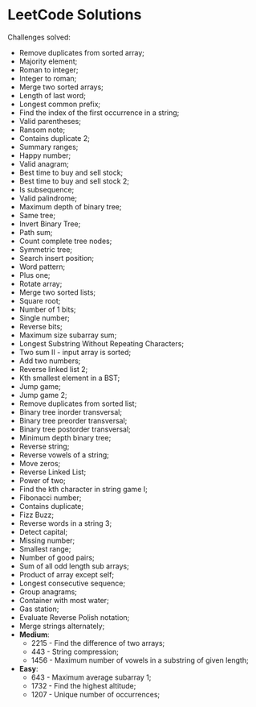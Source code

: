 # LeetCode Solutions

Challenges solved:
- Remove duplicates from sorted array;
- Majority element;
- Roman to integer;
- Integer to roman;
- Merge two sorted arrays;
- Length of last word;
- Longest common prefix;
- Find the index of the first occurrence in a string;
- Valid parentheses;
- Ransom note;
- Contains duplicate 2;
- Summary ranges;
- Happy number;
- Valid anagram;
- Best time to buy and sell stock; 
- Best time to buy and sell stock 2;
- Is subsequence;
- Valid palindrome;
- Maximum depth of binary tree;
- Same tree;
- Invert Binary Tree;
- Path sum;
- Count complete tree nodes;
- Symmetric tree;
- Search insert position;
- Word pattern;
- Plus one;
- Rotate array;
- Merge two sorted lists;
- Square root;
- Number of 1 bits;
- Single number;
- Reverse bits;
- Maximum size subarray sum;
- Longest Substring Without Repeating Characters;
- Two sum II - input array is sorted;
- Add two numbers;
- Reverse linked list 2;
- Kth smallest element in a BST;
- Jump game;
- Jump game 2;
- Remove duplicates from sorted list;
- Binary tree inorder transversal;
- Binary tree preorder transversal;
- Binary tree postorder transversal;
- Minimum depth binary tree;
- Reverse string;
- Reverse vowels of a string;
- Move zeros;
- Reverse Linked List;
- Power of two;
- Find the kth character in string game I;
- Fibonacci number;
- Contains duplicate;
- Fizz Buzz;
- Reverse words in a string 3;
- Detect capital;
- Missing number;
- Smallest range;
- Number of good pairs;
- Sum of all odd length sub arrays;
- Product of array except self;
- Longest consecutive sequence;
- Group anagrams;
- Container with most water;
- Gas station;
- Evaluate Reverse Polish notation;
- Merge strings alternately;
- **Medium**:
  - 2215 - Find the difference of two arrays;
  - 443 - String compression;
  - 1456 - Maximum number of vowels in a substring of given length;
- **Easy**:
  - 643 - Maximum average subarray 1;
  - 1732 - Find the highest altitude;
  - 1207 - Unique number of occurrences;
